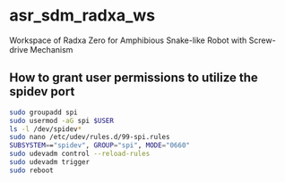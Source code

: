 # asr_sdm_radxa_ws
Workspace of Radxa Zero for Amphibious Snake-like Robot with Screw-drive Mechanism

## How to grant user permissions to utilize the spidev port
```sh
sudo groupadd spi
sudo usermod -aG spi $USER
ls -l /dev/spidev*
sudo nano /etc/udev/rules.d/99-spi.rules
SUBSYSTEM=="spidev", GROUP="spi", MODE="0660"
sudo udevadm control --reload-rules
sudo udevadm trigger
sudo reboot
```